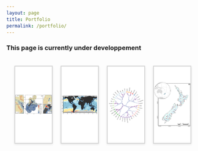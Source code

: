 ```yaml
---
layout: page
title: Portfolio
permalink: /portfolio/
---
```

### This page is currently under developpement 

<html lang="en">
<head>
    <meta charset="UTF-8">
    <meta name="viewport" content="width=device-width, initial-scale=1.0">
    <title>Portfolio Tabs</title>
   <style>
        #portfolio-tabs {
            max-width: 1200px;
            margin: 0 auto;
            padding: 20px;
        }
        .tab-container {
            display: flex;
            flex-wrap: wrap;
            justify-content: space-around;
            gap: 20px;
        }
        .tab {
            height: 200px;
            flex-basis: calc(25% - 20px);
            position: relative;
            cursor: pointer;
            overflow: hidden;
            transition: transform 0.3s ease;
            background-color: white;
            aspect-ratio: 16 / 9;
            border: 2px solid #D3D3D3;
            box-shadow: 0 2px 5px rgba(0,0,0,0.1);
        }
        .tab:hover {
            transform: scale(1.05);
        }
        .tab img {
            width: 100%;
            height: 100%;
            object-fit: contain;
        }
        .tab-overlay {
            position: absolute;
            bottom: 0;
            left: 0;
            right: 0;
            background-color: rgba(6, 79, 141, 0.8);
            color: white;
            padding: 10px;
            text-align: center;
            transform: translateY(100%);
            transition: transform 0.3s ease;
        }
        .tab:hover .tab-overlay {
            transform: translateY(0);
        }
        .short-title {
            font-size: 16px;
            font-weight: bold;
            display: block;
            margin-bottom: 5px;
        }
        .tab-divider {
            border: 0;
            height: 1px;
            background-color: rgba(255, 255, 255, 0.5);
            margin: 5px 0;
        }
        .long-title {
            font-size: 14px;
            display: block;
        }
        .modal-overlay {
            display: none;
            position: fixed;
            z-index: 1000;
            left: 0;
            top: 0;
            width: 100%;
            height: 100%;
            overflow: auto;
            background-color: rgba(0, 0, 0, 0.7);
        }
        .modal-content {
            background-color: #fefefe;
            margin: 5% auto;
            padding: 20px;
            border: 1px solid #888;
            width: 80%;
            max-width: 1000px;
            position: relative;
            border-radius: 5px;
        }
        .modal-title {
            font-size: 24px;
            margin-bottom: 10px;
            padding-right: 30px;
        }
        .modal-divider {
            border: 0;
            height: 1px;
            background-color: #ccc;
            margin: 10px 0;
        }
        .modal-description {
            font-size: 16px;
            color: #666;
            margin-bottom: 20px;
        }
        .close-btn {
            color: #aaa;
            float: right;
            font-size: 28px;
            font-weight: bold;
            cursor: pointer;
        }
        .close-btn:hover,
        .close-btn:focus {
            color: #000;
            text-decoration: none;
            cursor: pointer;
        }
        .project-container {
            display: flex;
            flex-direction: column;
            align-items: center;
            width: 100%;
            max-width: 800px;
            margin: 0 auto;
        }
        .project-description {
            width: 100%;
            text-align: left;
            margin-bottom: 20px;
        }
        .project-image {
            width: 100%;
            text-align: center;
        }
        .project-image img {
            max-width: 75%;
            height: auto;
            display: block;
            margin: 20px auto;
        }
        @media (max-width: 767px) {
            .tab {
                flex-basis: calc(50% - 20px);
            }
        }
        @media (max-width: 480px) {
            .tab {
                flex-basis: 100%;
            }
        }
    </style>
</head>
<body>
    <div id="portfolio-tabs">
        <div class="tab-container">
            <div class="tab" data-tab="project1">
                <img src="/assets/img/portfolio/Stephenson et al. 2020.png" alt="Project 1">
                <div class="tab-overlay">
                    <span class="short-title">Cetacean biodiversity modelling</span>
                    <hr class="tab-divider">
                    <span class="long-title">Modelling cetacean biodiversity in New Zealand waters</span>
                </div>
            </div>
            <div class="tab" data-tab="project2">
                <img src="/assets/img/portfolio/Pimiento et al. 2024.png" alt="Project 2">
                <div class="tab-overlay">
                    <span class="short-title">Global shark biodiversity</span>
                    <hr class="tab-divider">
                    <span class="long-title">Assessing elasmobranch functional diversity at the global scale</span>
                </div>
            </div>
            <div class="tab" data-tab="project3">
                <img src="/assets/img/portfolio/HEB_2G_males_clusters.png" alt="Project 3">
                <div class="tab-overlay">
                    <span class="short-title">Hierarchical Edge Bundling</span>
                    <hr class="tab-divider">
                    <span class="long-title">Analyses of cardiometabolic biomarkers</span>
                </div>
            </div>
            <div class="tab" data-tab="project4">
                <img src="/assets/img/portfolio/Mouton et al. 2020 map.png" alt="Project 4">
                <div class="tab-overlay">
                    <span class="short-title">Climate change and river biodiversity</span>
                    <hr class="tab-divider">
                    <span class="long-title">Time series analyses of biodiversity change</span>
                </div>
            </div>
        </div>
        <div id="modal-overlay" class="modal-overlay">
            <div class="modal-content">
                <span class="close-btn">&times;</span>
                <h2 class="modal-title"></h2>
                <hr class="modal-divider">
                <p class="modal-description"></p>
                <div id="modal-body"></div>
            </div>
        </div>
    </div>
    <template id="project1-template">
    <div class="project-container">
        <div class="project-description">
            <p>A group of researchers led by <a href="https://www.ncl.ac.uk/nuact/fellows/profile/fabricestephenson.html" target="_blank">Dr. Fabrice Stephenson</a> and myself, and involving internationally renowned cetacean ecologists, such as <a href="https://mmi.oregonstate.edu/people/leigh-g-torres">Leigh G. Torres</a> and <a href="https://usys.ethz.ch/en/people/profile.MjIyODg5.TGlzdC82MzcsMzIwMTk3MjIy.html">Camille Albouy</a> investigated the spatial distribution of cetacean biodiversity in New Zealand waters. This project led to three research papers published in Rank A journals.</p>
            <p><a href="https://onlinelibrary.wiley.com/doi/full/10.1111/ddi.13035" target="_blank">The first publication</a> involved modelling the spatial distribution of cetaceans in New Zealand. For this, we curated a national database of cetacean sightings at sea (>7000 sightings) and used Boosted Regression Tree and Relative Environmental Suitability modelling to predict the distribution of 30 species and species richness within New Zealand's EEZ. <a href="https://docs.niwa.co.nz/library/public/NZAEBR-240.pdf" target="_blank">A report</a> was also published and prepared for Fisheries New Zealand (Ministry for Primary Industries). </p>
        </div>  
        <div class="project-image">
            <img src="/assets/img/portfolio/Stephenson et al. 2020.png" alt="Project 1">
        </div>
        <div class="project-description">
            <p><a href="https://esajournals.onlinelibrary.wiley.com/doi/full/10.1002/ecs2.3633" target="_blank">The second publication</a> used the prioritisation software Zonation to identify cetacean richness hotspots for conservation management. We investigated how varying levels of uncertainty in predictions of the taxa' occurrence layers would affect our interpretation of cetacean hotspots.</p>
        </div>
        <div class="project-image">
            <img src="/assets/img/portfolio/Stephenson et al. 2021.png" alt="Project 1">
        </div>
        <div class="project-description">
            <p>In <a href="https://www.sciencedirect.com/science/article/abs/pii/S0006320722000374" target="_blank">the third publication</a> we modelled spatial patterns of taxonomic, functional, and phylogenetic diversity of cetaceans. We examined areas of congruence among hotspots of richness and uniqueness components of biodiversity and measured the contribution of species to biodiversity. </p>
        </div>
        <div class="project-image">
            <img src="/assets/img/portfolio/Mouton et al. 2022 Biocons.png" alt="Project 1">
        </div>
    </div>
</template>
<template id="project2-template">
    <div class="project-container">
        <div class="project-description">
            <p>A group of researchers led by <a href="https://www.catalinapimiento.com/" target="_blank">Dr. Catalina Pimiento</a> and <a href="https://fableprieur.weebly.com/" target="_blank">Prof. Fabien Leprieur</a> investigated the functional diversity of sharks and rays in the world.</p>
            <p>The group created a trait dataset of > 1000 species to assess elasmobranch functional diversity and compare it against previously studied facets (taxonomic and phylogenetic), to identify species- and spatial- conservation priorities.</p>
        </div>
        <div class="project-image">
            <img src="/assets/img/portfolio/Pimiento et al. 2024_2maps.png" alt="Project 2">
        </div>
        <div class="project-description">
            <p>The spatial analyses showed that elasmobranch functional richness is concentrated along continental shelves and around oceanic islands, with 18 distinguishable hotspots. These hotspots only marginally overlap with those of other biodiversity facets, reflecting a distinct spatial fingerprint of functional diversity. </p> 
            <p> Elasmobranch biodiversity facets converge with fishing pressure along the coast of China, which emerged as a critical frontier in conservation. Meanwhile, several components of elasmobranch functional diversity fall in high seas and/or outside the global network of marine protected areas.</p>
            <p>These results highlight acute vulnerability of the world's elasmobranchs' functional diversity and reveal global priorities for elasmobranch functional biodiversity previously overlooked.</p>
            <p>
                <a href="https://github.com/Pimiento-Research-Group/sharks-FD_biodiv_global" target="_blank">GitHub Repository</a> |
                <a href="https://www.nature.com/articles/s41467-023-43212-3" target="_blank">Pimiento et al. 2024 (Nature communications)</a>
            </p>
        </div>
    </div>
</template>
    <template id="project3-template">
        <div class="project-container">
            <div class="project-description">
                <p>I was hired by <a href="https://uchile.cl/portafolio-academico/portafolio-academico/academico/49064" target="_blank">Prof. María Paulina Correa Burrows</a> from the Universidad de Chile to apply Hierchical Edge Bundling (HEB) to cardiometabolic health markers for a study on the effects of obesity on the health of teenagers. I produced ten different HEBs, a quarto document and publication ready charts for this consultancy. The project is publicly accessible on my <a href="https://github.com/TheophileMt92/Hierarchal-Edge-Bundling" target="_blank">GitHub Repository</a> </p>
                <div class="project-image">
                <img src="/assets/img/portfolio/HEB_2G_males_clusters.png" alt="Project 3">
            </div>
            </div>
        </div>
    </template>
    <template id="project4-template">
    <div class="project-container">
        <div class="project-description">
            <p>This project constituted the core of my PhD project. I designed and led studies on temporal changes in biodiversity under climate and land-use change using databases from New Zealand's national network monitoring programs.</p>
        </div>
        <div class="project-image">
            <img src="/assets/img/portfolio/Mouton et al. 2020 map.png" alt="Project 4">
        </div>
        <div class="project-description">
            <p>In <a href="https://onlinelibrary.wiley.com/doi/abs/10.1111/gcb.15389" target="_blank">the first publication</a>. I assessed temporal changes in taxonomic and functional spatial beta-diversity of river macroinvertebrates and possible drivers of these changes using Hierarchical Generalised Additive Modelling. We observed long-term, mostly climate-induced, temporal trends towards taxonomic homogenization but functional differentiation among macroinvertebrate assemblages.</p>
        </div>
        <div class="project-image">
            <img src="/assets/img/portfolio/Mouton et al. 2020 GCB Fig 1.png" alt="Project 4">
        </div> 
        <div class="project-description">
            <p>In <a href="https://nsojournals.onlinelibrary.wiley.com/doi/10.1111/ecog.06148" target="_blank">the second publication</a>. I examined changes in population size and range shifts of species pools, and related these to taxonomy and functional traits. We found poleward species colonisations and increasing extirpations over time in northern locations. Increases in population and species range size were more prevalent than decreases in population and range size. Species shifted their ranges towards higher latitudes on average by 50 km per decade. Despite little to no relationship with taxonomy, we uncovered distinct relationships between functional traits and population trends and latitudinal species range shifts.</p>
        </div>
        <div class="project-image">
            <img src="/assets/img/portfolio/Mouton et al. 2022 Fig. 3 cut.png" alt="Project 4">
        </div>
    </div>
</template>
    <script>
        document.addEventListener('DOMContentLoaded', function() {
            const tabs = document.querySelectorAll('.tab');
            const modalOverlay = document.getElementById('modal-overlay');
            const modalTitle = document.querySelector('.modal-title');
            const modalDescription = document.querySelector('.modal-description');
            const modalBody = document.getElementById('modal-body');
            const closeBtn = document.querySelector('.close-btn');
            const projectInfo = {
                project1: {
                    title: "Cetacean Biodiversity Modelling in New Zealand Waters",
                    description: "A comprehensive study on the distribution and diversity of cetacean species in New Zealand waters."
                },
                project2: {
                    title: "Functional diversity of sharks and rays",
                    description: "Macroecological analyses of shark biodiversity, overlaps with industrial fishing pressure and with marine protected areas."
                },
                project3: {
                    title: "Hierarchical Edge Bundling",
                    description: "Applying Hierarchical Edge Bundling to cardiometabolic health markers"
                },
                project4: {
                    title: "Macroecological analyses of biodiversity change",
                    description: "Time-series analyses of biodiversity facing climate and land-use change: New Zealand's Rivers as case study"
                }
            };
            tabs.forEach(tab => {
                tab.addEventListener('click', () => {
                    const tabId = tab.getAttribute('data-tab');
                    const template = document.getElementById(`${tabId}-template`);
                    if (template) {
                        modalTitle.textContent = projectInfo[tabId].title;
                        modalDescription.textContent = projectInfo[tabId].description;
                        modalBody.innerHTML = '';
                        modalBody.appendChild(template.content.cloneNode(true));
                        modalOverlay.style.display = 'block';
                    }
                });
            });
            closeBtn.addEventListener('click', () => {
                modalOverlay.style.display = 'none';
            });
            window.addEventListener('click', (event) => {
                if (event.target == modalOverlay) {
                    modalOverlay.style.display = 'none';
                }
            });
        });
    </script>
</body>
</html>